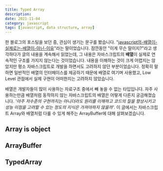 ```yaml
---
title: Typed Array
description:
date: 2021-11-04
category: javascript
tags: [javascript, data structure, array]
---
```


<!--
- Array save data sequentially each item type is same

- ArrayBuffer
- DataView
  - TypedArray
 -->

한 블로그의 포스팅을 보던 중, 관심이 생기는 문구를 봤습니다. "[javascript의-배열이-실제로는-배열이-아닌-이유](https://evan-moon.github.io/2019/06/15/diving-into-js-array/#javascript의-배열이-실제로는-배열이-아닌-이유)"라는 말이었습니다. 잠깐동안 "이게 무슨 말이지?"라고 생각하다가 글의 내용을 계속해서 읽었는데, 그 내용은 자바스크립트의 **배열**이 실제로 연속적인 구조를 가지지 않는다는 것이었습니다. 내용을 이해하는 것이 크게 어렵지는 않았지만 평소 자바스크립트로 개발을 하면서도 고려하지 않던 부분이었습니다. 정확히 말하면 일반적인 배열의 인터페이스를 제공하기 때문에 배열로 여기며 사용했고, Low Level 관점에서 실제 구현이 어떠한지는 고려하지 않았습니다.

배열은 개발자들이 많이 사용하는 자료구조 중에서 빼 놓을 수 없는 타입입니다. 자주 사용하는만큼 배열처럼 동작하지 않는 자바스크립트의 배열은 어떻게 다른지 궁금해졌습니다. _'아주 저수준의 구현까지는 아니더라도 원리를 이해하고 코드의 질을 향상시키고 성능 이점을 고려할 수 있는 정도의 지식은 가져야하지 않을까'_. 이 글에서는 자바스크립트 Array와 배열처럼 다룰 수 있게 해주는 ArrayBuffer에 대해 살펴보겠습니다.

## Array is object

## ArrayBuffer

## TypedArray
